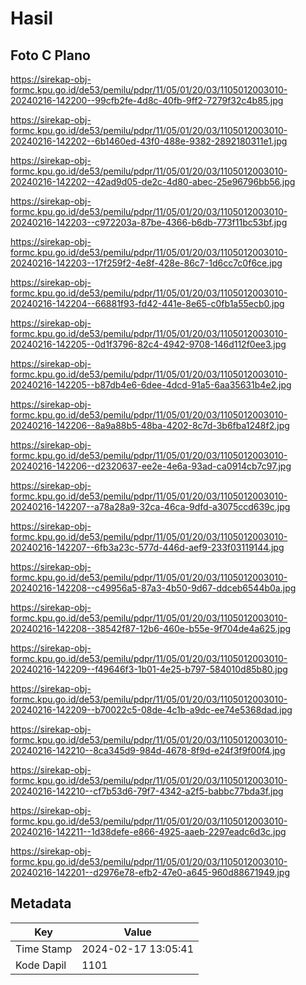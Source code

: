 # Hasil

## Foto C Plano

https://sirekap-obj-formc.kpu.go.id/de53/pemilu/pdpr/11/05/01/20/03/1105012003010-20240216-142200--99cfb2fe-4d8c-40fb-9ff2-7279f32c4b85.jpg

https://sirekap-obj-formc.kpu.go.id/de53/pemilu/pdpr/11/05/01/20/03/1105012003010-20240216-142202--6b1460ed-43f0-488e-9382-2892180311e1.jpg

https://sirekap-obj-formc.kpu.go.id/de53/pemilu/pdpr/11/05/01/20/03/1105012003010-20240216-142202--42ad9d05-de2c-4d80-abec-25e96796bb56.jpg

https://sirekap-obj-formc.kpu.go.id/de53/pemilu/pdpr/11/05/01/20/03/1105012003010-20240216-142203--c972203a-87be-4366-b6db-773f11bc53bf.jpg

https://sirekap-obj-formc.kpu.go.id/de53/pemilu/pdpr/11/05/01/20/03/1105012003010-20240216-142203--17f259f2-4e8f-428e-86c7-1d6cc7c0f6ce.jpg

https://sirekap-obj-formc.kpu.go.id/de53/pemilu/pdpr/11/05/01/20/03/1105012003010-20240216-142204--66881f93-fd42-441e-8e65-c0fb1a55ecb0.jpg

https://sirekap-obj-formc.kpu.go.id/de53/pemilu/pdpr/11/05/01/20/03/1105012003010-20240216-142205--0d1f3796-82c4-4942-9708-146d112f0ee3.jpg

https://sirekap-obj-formc.kpu.go.id/de53/pemilu/pdpr/11/05/01/20/03/1105012003010-20240216-142205--b87db4e6-6dee-4dcd-91a5-6aa35631b4e2.jpg

https://sirekap-obj-formc.kpu.go.id/de53/pemilu/pdpr/11/05/01/20/03/1105012003010-20240216-142206--8a9a88b5-48ba-4202-8c7d-3b6fba1248f2.jpg

https://sirekap-obj-formc.kpu.go.id/de53/pemilu/pdpr/11/05/01/20/03/1105012003010-20240216-142206--d2320637-ee2e-4e6a-93ad-ca0914cb7c97.jpg

https://sirekap-obj-formc.kpu.go.id/de53/pemilu/pdpr/11/05/01/20/03/1105012003010-20240216-142207--a78a28a9-32ca-46ca-9dfd-a3075ccd639c.jpg

https://sirekap-obj-formc.kpu.go.id/de53/pemilu/pdpr/11/05/01/20/03/1105012003010-20240216-142207--6fb3a23c-577d-446d-aef9-233f03119144.jpg

https://sirekap-obj-formc.kpu.go.id/de53/pemilu/pdpr/11/05/01/20/03/1105012003010-20240216-142208--c49956a5-87a3-4b50-9d67-ddceb6544b0a.jpg

https://sirekap-obj-formc.kpu.go.id/de53/pemilu/pdpr/11/05/01/20/03/1105012003010-20240216-142208--38542f87-12b6-460e-b55e-9f704de4a625.jpg

https://sirekap-obj-formc.kpu.go.id/de53/pemilu/pdpr/11/05/01/20/03/1105012003010-20240216-142209--f49646f3-1b01-4e25-b797-584010d85b80.jpg

https://sirekap-obj-formc.kpu.go.id/de53/pemilu/pdpr/11/05/01/20/03/1105012003010-20240216-142209--b70022c5-08de-4c1b-a9dc-ee74e5368dad.jpg

https://sirekap-obj-formc.kpu.go.id/de53/pemilu/pdpr/11/05/01/20/03/1105012003010-20240216-142210--8ca345d9-984d-4678-8f9d-e24f3f9f00f4.jpg

https://sirekap-obj-formc.kpu.go.id/de53/pemilu/pdpr/11/05/01/20/03/1105012003010-20240216-142210--cf7b53d6-79f7-4342-a2f5-babbc77bda3f.jpg

https://sirekap-obj-formc.kpu.go.id/de53/pemilu/pdpr/11/05/01/20/03/1105012003010-20240216-142211--1d38defe-e866-4925-aaeb-2297eadc6d3c.jpg

https://sirekap-obj-formc.kpu.go.id/de53/pemilu/pdpr/11/05/01/20/03/1105012003010-20240216-142201--d2976e78-efb2-47e0-a645-960d88671949.jpg


## Metadata

| Key        | Value               |
| ---------- | ------------------- |
| Time Stamp | 2024-02-17 13:05:41 |
| Kode Dapil | 1101                |



